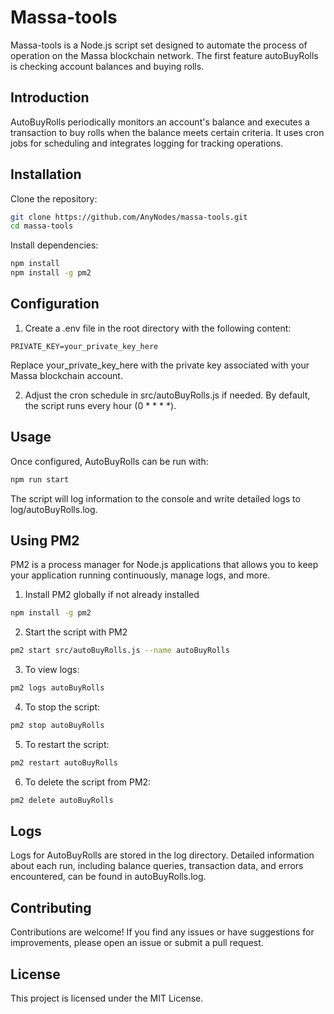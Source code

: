 # Massa-tools

Massa-tools is a Node.js script set designed to automate the process of operation on the Massa blockchain network. The first feature autoBuyRolls is checking account balances and buying rolls.

## Introduction

AutoBuyRolls periodically monitors an account's balance and executes a transaction to buy rolls when the balance meets certain criteria. It uses cron jobs for scheduling and integrates logging for tracking operations.

## Installation

Clone the repository:

```bash
git clone https://github.com/AnyNodes/massa-tools.git
cd massa-tools
```

Install dependencies:

```bash
npm install
npm install -g pm2
```

## Configuration

1.	Create a .env file in the root directory with the following content:

```dotenv
PRIVATE_KEY=your_private_key_here
```
Replace your_private_key_here with the private key associated with your Massa blockchain account.

2. Adjust the cron schedule in src/autoBuyRolls.js if needed. By default, the script runs every hour (0 * * * *).

## Usage

Once configured, AutoBuyRolls can be run with:

```bash
npm run start
```
The script will log information to the console and write detailed logs to log/autoBuyRolls.log.

## Using PM2

PM2 is a process manager for Node.js applications that allows you to keep your application running continuously, manage logs, and more.

1. Install PM2 globally if not already installed
```bash
npm install -g pm2
```

2. Start the script with PM2
```bash
pm2 start src/autoBuyRolls.js --name autoBuyRolls
```

3. To view logs:
```bash
pm2 logs autoBuyRolls
```

4. To stop the script:
```bash
pm2 stop autoBuyRolls
```

5. To restart the script:
```bash
pm2 restart autoBuyRolls
```

6. To delete the script from PM2:
```bash
pm2 delete autoBuyRolls
```
 
## Logs

Logs for AutoBuyRolls are stored in the log directory. Detailed information about each run, including balance queries, transaction data, and errors encountered, can be found in autoBuyRolls.log.

## Contributing

Contributions are welcome! If you find any issues or have suggestions for improvements, please open an issue or submit a pull request.

## License

This project is licensed under the MIT License.

